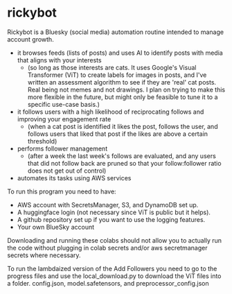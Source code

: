 # rickybot
Rickybot is a Bluesky (social media) automation routine intended to manage account growth.

* it browses feeds (lists of posts) and uses AI to identify posts with media that aligns with your interests
  - (so long as those interests are cats. It uses Google's Visual Transformer (ViT) to create labels for images in posts, and I've written an assessment algorithm to see if they are 'real' cat posts. Real being not memes and not drawings. I plan on trying to make this more flexible in the future, but might only be feasible to tune it to a specific use-case basis.)
* it follows users with a high likelihood of reciprocating follows and improving your engagement rate
  - (when a cat post is identified it likes the post, follows the user, and follows users that liked that post if the likes are above a certain threshold)
* performs follower management
  - (after a week the last week's follows are evaluated, and any users that did not follow back are pruned so that your follow:follower ratio does not get out of control)
* automates its tasks using AWS services

To run this program you need to have: 
* AWS account with SecretsManager, S3, and DynamoDB set up.
* A huggingface login (not necessary since ViT is public but it helps).
* A github repository set up if you want to use the logging features.
* Your own BlueSky account
  
Downloading and running these colabs should not allow you to actually run the code without plugging in colab secrets and/or aws secretmanager secrets where necessary. 

To run the lambdaized version of the Add Followers you need to go to the progress files and use the local_download.py to download the ViT files into a folder. config.json, model.safetensors, and preprocessor_config.json
